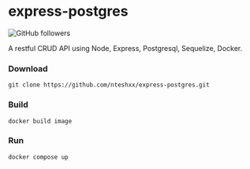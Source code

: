 # express-postgres
![GitHub followers](https://img.shields.io/github/followers/nteshxx?style=for-the-badge)

A restful CRUD API using Node, Express, Postgresql, Sequelize, Docker.

### Download
```
git clone https://github.com/nteshxx/express-postgres.git
```

### Build
```
docker build image
```

### Run
```
docker compose up
```
